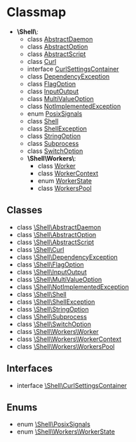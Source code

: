 # Classmap

* **\Shell\\**:
	* class [AbstractDaemon](docs/api/AbstractDaemon.md)
	* class [AbstractOption](docs/api/AbstractOption.md)
	* class [AbstractScript](docs/api/AbstractScript.md)
	* class [Curl](docs/api/Curl.md)
	* interface [CurlSettingsContainer](docs/api/CurlSettingsContainer.md)
	* class [DependencyException](docs/api/DependencyException.md)
	* class [FlagOption](docs/api/FlagOption.md)
	* class [InputOutput](docs/api/InputOutput.md)
	* class [MultiValueOption](docs/api/MultiValueOption.md)
	* class [NotImplementedException](docs/api/NotImplementedException.md)
	* enum [PosixSignals](docs/api/PosixSignals.md)
	* class [Shell](docs/api/Shell.md)
	* class [ShellException](docs/api/ShellException.md)
	* class [StringOption](docs/api/StringOption.md)
	* class [Subprocess](docs/api/Subprocess.md)
	* class [SwitchOption](docs/api/SwitchOption.md)
	* **\Shell\Workers\\**:
		* class [Worker](docs/api/Workers_Worker.md)
		* class [WorkerContext](docs/api/Workers_WorkerContext.md)
		* enum [WorkerState](docs/api/Workers_WorkerState.md)
		* class [WorkersPool](docs/api/Workers_WorkersPool.md)

## Classes
* class [\Shell\AbstractDaemon](docs/api/AbstractDaemon.md)
* class [\Shell\AbstractOption](docs/api/AbstractOption.md)
* class [\Shell\AbstractScript](docs/api/AbstractScript.md)
* class [\Shell\Curl](docs/api/Curl.md)
* class [\Shell\DependencyException](docs/api/DependencyException.md)
* class [\Shell\FlagOption](docs/api/FlagOption.md)
* class [\Shell\InputOutput](docs/api/InputOutput.md)
* class [\Shell\MultiValueOption](docs/api/MultiValueOption.md)
* class [\Shell\NotImplementedException](docs/api/NotImplementedException.md)
* class [\Shell\Shell](docs/api/Shell.md)
* class [\Shell\ShellException](docs/api/ShellException.md)
* class [\Shell\StringOption](docs/api/StringOption.md)
* class [\Shell\Subprocess](docs/api/Subprocess.md)
* class [\Shell\SwitchOption](docs/api/SwitchOption.md)
* class [\Shell\Workers\Worker](docs/api/Workers_Worker.md)
* class [\Shell\Workers\WorkerContext](docs/api/Workers_WorkerContext.md)
* class [\Shell\Workers\WorkersPool](docs/api/Workers_WorkersPool.md)

## Interfaces
* interface [\Shell\CurlSettingsContainer](docs/api/CurlSettingsContainer.md)

## Enums
* enum [\Shell\PosixSignals](docs/api/PosixSignals.md)
* enum [\Shell\Workers\WorkerState](docs/api/Workers_WorkerState.md)
